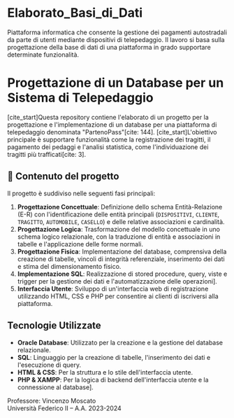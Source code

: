 # Elaborato_Basi_di_Dati
Piattaforma informatica che consente la gestione dei pagamenti autostradali da parte di utenti mediante dispositivi di telepedaggio. Il lavoro si basa sulla progettazione della base di dati di una piattaforma in grado supportare determinate funzionalità.

# Progettazione di un Database per un Sistema di Telepedaggio

[cite_start]Questa repository contiene l'elaborato di un progetto per la progettazione e l'implementazione di un database per una piattaforma di telepedaggio denominata "PartenoPass"[cite: 144]. [cite_start]L'obiettivo principale è supportare funzionalità come la registrazione dei tragitti, il pagamento dei pedaggi e l'analisi statistica, come l'individuazione dei tragitti più trafficati[cite: 3].

## 📑 Contenuto del progetto

Il progetto è suddiviso nelle seguenti fasi principali:

1.  **Progettazione Concettuale**: Definizione dello schema Entità-Relazione (E-R) con l'identificazione delle entità principali (`DISPOSITIVI`, `CLIENTE`, `TRAGITTO`, `AUTOMOBILE`, `CASELLO`) e delle relative associazioni e cardinalità.
2.  **Progettazione Logica**: Trasformazione del modello concettuale in uno schema logico relazionale, con la traduzione di entità e associazioni in tabelle e l'applicazione delle forme normali.
3.  **Progettazione Fisica**: Implementazione del database, comprensiva della creazione di tabelle, vincoli di integrità referenziale, inserimento dei dati e stima del dimensionamento fisico.
4.  **Implementazione SQL**: Realizzazione di stored procedure, query, viste e trigger per la gestione dei dati e l'automatizzazione delle operazioni].
5.  **Interfaccia Utente**: Sviluppo di un'interfaccia web di registrazione utilizzando HTML, CSS e PHP per consentire ai clienti di iscriversi alla piattaforma.

## Tecnologie Utilizzate

-   **Oracle Database**: Utilizzato per la creazione e la gestione del database relazionale.
-   **SQL**: Linguaggio per la creazione di tabelle, l'inserimento dei dati e l'esecuzione di query.
-   **HTML & CSS**: Per la struttura e lo stile dell'interfaccia utente.
-   **PHP & XAMPP**: Per la logica di backend dell'interfaccia utente e la connessione al database].

Professore: Vincenzo Moscato    
Università Federico II – A.A. 2023-2024
